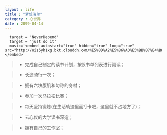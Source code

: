 ```yaml
---
layout : life
title : "梦想清单"
category : 心世界
date : 2099-04-14
---
```


```
  target = 'NeverDepend'
  target = 'just do it'
  music='<embed autostart="true" hidden="true" loop="true" src="http://ois5yh1xg.bkt.clouddn.com/%E5%8D%A2%E5%86%A0%E5%BB%B7%E4%B8%80%E7%94%9F%E6%89%80%E7%88%B1.mp3"></embed>
```

<!-- more -->


> * 完成自己制定的读书计划，按照书单列表进行阅读；

> * 长途骑行一次；

> * 拥有六块腹肌和匀称的身材；

> * 参加一次马拉松比赛；

> * 每天坚持锻炼(在生活轨迹里面打卡吧，这里就不占地方了)；

> * 去心仪的大学读书深造；

> * 拥有自己的工作室；

